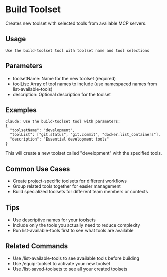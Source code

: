 # Build Toolset

Creates new toolset with selected tools from available MCP servers.

## Usage
`Use the build-toolset tool with toolset name and tool selections`

## Parameters
- toolsetName: Name for the new toolset (required)
- toolList: Array of tool names to include (use namespaced names from list-available-tools)
- description: Optional description for the toolset

## Examples
```
Claude: Use the build-toolset tool with parameters:
{
  "toolsetName": "development",
  "toolList": ["git.status", "git.commit", "docker.list_containers"],
  "description": "Essential development tools"
}
```

This will create a new toolset called "development" with the specified tools.

## Common Use Cases
- Create project-specific toolsets for different workflows
- Group related tools together for easier management
- Build specialized toolsets for different team members or contexts

## Tips
- Use descriptive names for your toolsets
- Include only the tools you actually need to reduce complexity
- Run list-available-tools first to see what tools are available

## Related Commands
- Use /list-available-tools to see available tools before building
- Use /equip-toolset to activate your new toolset
- Use /list-saved-toolsets to see all your created toolsets
